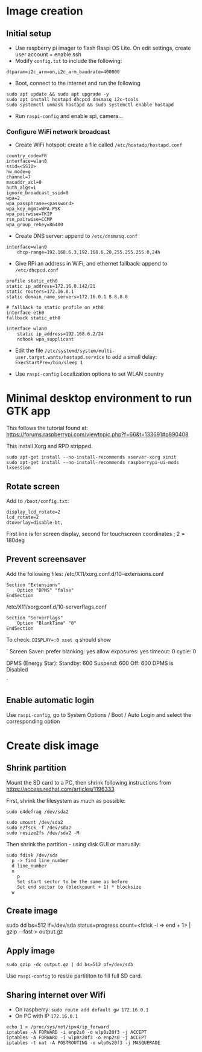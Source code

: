 # Image creation

## Initial setup

 - Use raspberry pi imager to flash Raspi OS Lite. On edit settings, create user account + enable ssh
 - Modify `config.txt` to include the following:

```
dtparam=i2c_arm=on,i2c_arm_baudrate=400000
```

 - Boot, connect to the internet and run the following

```
sudo apt update && sudo apt upgrade -y
sudo apt install hostapd dhcpcd dnsmasq i2c-tools
sudo systemctl unmask hostapd && sudo systemctl enable hostapd
```

 - Run `raspi-config` and enable spi, camera...



### Configure WiFi network broadcast

 - Create WiFi hotspot: create a file called `/etc/hostadp/hostapd.conf`

```
country_code=FR
interface=wlan0
ssid=<SSID>
hw_mode=g
channel=7
macaddr_acl=0
auth_algs=1
ignore_broadcast_ssid=0
wpa=2
wpa_passphrase=<password>
wpa_key_mgmt=WPA-PSK
wpa_pairwise=TKIP
rsn_pairwise=CCMP
wpa_group_rekey=86400
```

 - Create DNS server: append to `/etc/dnsmasq.conf`

```
interface=wlan0
	dhcp-range=192.168.6.3,192.168.6.20,255.255.255.0,24h
```

 - Give RPi an address in WiFi, and ethernet fallback: append to `/etc/dhcpcd.conf`

```
profile static_eth0
static ip_address=172.16.0.142/21
static routers=172.16.0.1
static domain_name_servers=172.16.0.1 8.8.8.8

# fallback to static profile on eth0
interface eth0
fallback static_eth0

interface wlan0
    static ip_address=192.168.6.2/24
    nohook wpa_supplicant
```

 - Edit the file `/etc/systemd/system/multi-user.target.wants/hostapd.service` to add a small delay:
 `ExecStartPre=/bin/sleep 1`

 - Use `raspi-config` Localization options to set WLAN country

# Minimal desktop environment to run GTK app

This follows the tutorial found at: https://forums.raspberrypi.com/viewtopic.php?f=66&t=133691#p890408

This install Xorg and RPD stripped.

```
sudo apt-get install --no-install-recommends xserver-xorg xinit
sudo apt-get install --no-install-recommends raspberrypi-ui-mods lxsession
```


## Rotate screen

Add to `/boot/config.txt`:

```
display_lcd_rotate=2
lcd_rotate=2
dtoverlay=disable-bt,
```

First line is for screen display, second for touchscreen coordinates ; 2 = 180deg

## Prevent screensaver

Add the following files:
/etc/X11/xorg.conf.d/10-extensions.conf
```
Section "Extensions"
    Option "DPMS" "false"
EndSection
```
/etc/X11/xorg.conf.d/10-serverflags.conf
```
Section "ServerFlags"
    Option "BlankTime" "0"
EndSection
```


To check: `DISPLAY=:0 xset q` should show

`
Screen Saver:
  prefer blanking:  yes    allow exposures:  yes
  timeout:  0    cycle:  0

DPMS (Energy Star):
  Standby: 600    Suspend: 600    Off: 600
  DPMS is Disabled

`

## Enable automatic login

Use `raspi-config`, go to System Options /  Boot / Auto Login and select the corresponding option

# Create disk image

## Shrink partition

Mount the SD card to a PC, then shrink following instructions from https://access.redhat.com/articles/1196333


First, shrink the filesystem as much as possible:

```
sudo e4defrag /dev/sda2

sudo umount /dev/sda2
sudo e2fsck -f /dev/sda2
sudo resize2fs /dev/sda2 -M
```

Then shrink the partition - using disk GUI or manually:


```
sudo fdisk /dev/sda
  p -> find line_number
  d line_number
  n
    p
    Set start sector to be the same as before
    Set end sector to (blockcount + 1) * blocksize
  w
```

## Create image

sudo dd bs=512 if=/dev/sda status=progress count=<fdisk -l =\> end + 1> | gzip --fast > output.gz

## Apply image

`
sudo gzip -dc output.gz | dd bs=512 of=/dev/sdb
`

Use `raspi-config` to resize partititon to fill full SD card.

## Sharing internet over Wifi

 - On raspberry: `sudo route add default gw 172.16.0.1`
 - On PC with IP `172.16.0.1`

```
echo 1 > /proc/sys/net/ipv4/ip_forward
iptables -A FORWARD -i enp2s0 -o wlp0s20f3 -j ACCEPT
iptables -A FORWARD -i wlp0s20f3 -o enp2s0 -j ACCEPT
iptables -t nat -A POSTROUTING -o wlp0s20f3 -j MASQUERADE
```